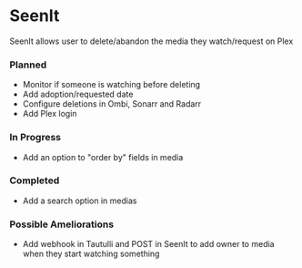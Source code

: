 # SeenIt
SeenIt allows user to delete/abandon the media they watch/request on Plex

### Planned
- Monitor if someone is watching before deleting
- Add adoption/requested date
- Configure deletions in Ombi, Sonarr and Radarr
- Add Plex login

### In Progress
- Add an option to "order by" fields in media

### Completed
- Add a search option in medias

### Possible Ameliorations
- Add webhook in Tautulli and POST in SeenIt to add owner to media when they start watching something
